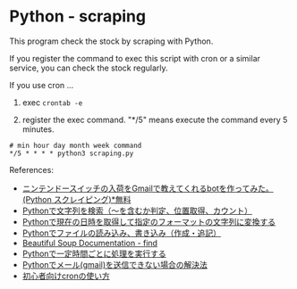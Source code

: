 # Python - scraping

This program check the stock by scraping with Python.

If you register the command to exec this script with cron or a similar service, you can check the stock regularly.

If you use cron ...

1. exec `crontab -e`

2. register the exec command. "*/5" means execute the command every 5 minutes.
```
# min hour day month week command
*/5 * * * * python3 scraping.py
```


References:

- [ニンテンドースイッチの入荷をGmailで教えてくれるbotを作ってみた。(Python スクレイピング)*無料](https://note.com/yuta_ebayer/n/n13a62b327cfc)
- [Pythonで文字列を検索（〜を含むか判定、位置取得、カウント）](https://note.nkmk.me/python-str-search/)
- [Pythonで現在の日時を取得して指定のフォーマットの文字列に変換する](https://tonari-it.com/python-datetime-now/)
- [Pythonでファイルの読み込み、書き込み（作成・追記）](https://note.nkmk.me/python-file-io-open-with/)
- [Beautiful Soup Documentation - find](https://www.crummy.com/software/BeautifulSoup/bs4/doc/#find)
- [Pythonで一定時間ごとに処理を実行する](https://qiita.com/kurogelee/items/0e5fd8b6a1d1f169179a)
- [Pythonでメール(gmail)を送信できない場合の解決法](https://www.gocca.work/python-mailerror/)
- [初心者向けcronの使い方](https://qiita.com/tossh/items/e135bd063a50087c3d6a)
